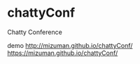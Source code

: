 chattyConf
==========

Chatty Conference

demo
 http://mizuman.github.io/chattyConf/
 https://mizuman.github.io/chattyConf/